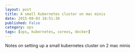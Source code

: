 ```yaml
---
layout: post
title: A small Kubernetes cluster on mac minis
date: 2015-09-03 18:51:39
published: False
category: ops
tags: [ops, kubernetes, coreos, docker]
---
```

Notes on setting up a small kubernetes cluster on 2 mac minis
